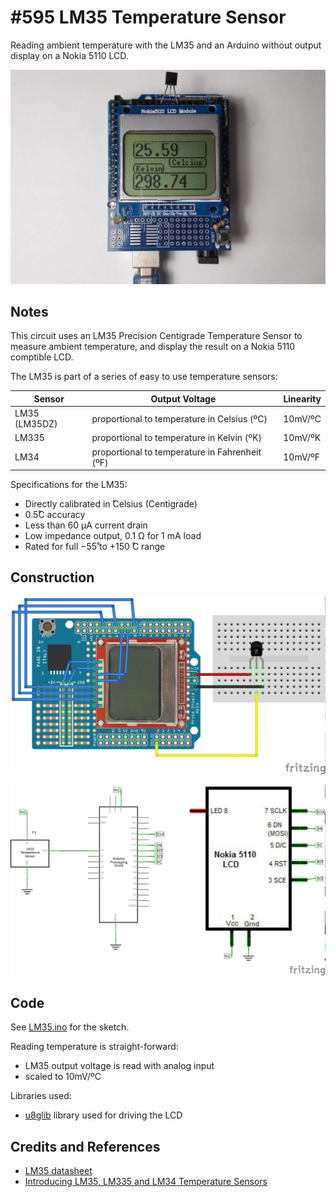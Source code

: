 # #595 LM35 Temperature Sensor

Reading ambient temperature with the LM35 and an Arduino without output display on a Nokia 5110 LCD.

![Build](./assets/LM35_build.jpg?raw=true)

## Notes

This circuit uses an LM35 Precision Centigrade Temperature Sensor to measure ambient temperature,
and display the result on a Nokia 5110 comptible LCD.

The LM35 is part of a series of easy to use temperature sensors:

|Sensor           | Output Voltage                                 | Linearity |
|-----------------|------------------------------------------------|-----------|
|LM35 (LM35DZ)    | proportional to temperature in Celsius (ºC)    | 10mV/ºC   |
|LM335            | proportional to temperature in Kelvin (ºK)     | 10mV/ºK   |
|LM34             | proportional to temperature in Fahrenheit (ºF) | 10mV/ºF   |

Specifications for the LM35:

* Directly calibrated in ̊Celsius (Centigrade)
* 0.5̊C accuracy
* Less than 60 μA current drain
* Low impedance output, 0.1 Ω for 1 mA load
* Rated for full −55̊ to +150 ̊C range


## Construction

![Breadboard](./assets/LM35_bb.jpg?raw=true)

![Schematic](./assets/LM35_schematic.jpg?raw=true)

## Code

See [LM35.ino](./LM35.ino) for the sketch.

Reading temperature is straight-forward:

* LM35 output voltage is read with analog input
* scaled to 10mV/ºC

Libraries used:

* [u8glib](https://github.com/olikraus/U8glib_Arduino) library used for driving the LCD

## Credits and References

* [LM35 datasheet](https://www.futurlec.com/Linear/LM35DZ.shtml)
* [Introducing LM35, LM335 and LM34 Temperature Sensors](https://randomnerdtutorials.com/arduino-lm35-lm335-lm34-temperature-sensor/)
